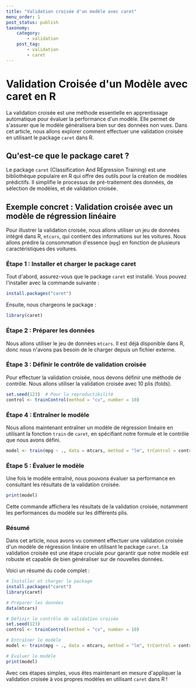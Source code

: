 ```yaml
---
title: "Validation croisée d'un modèle avec caret"
menu_order: 1
post_status: publish
taxonomy:
    category:
        - validation
    post_tag:
        - validation
        - caret
---
```


# Validation Croisée d'un Modèle avec caret en R

La validation croisée est une méthode essentielle en apprentissage automatique pour évaluer la performance d'un modèle. Elle permet de s'assurer que le modèle généralisera bien sur des données non vues. Dans cet article, nous allons explorer comment effectuer une validation croisée en utilisant le package `caret` dans R.

## Qu'est-ce que le package caret ?

Le package `caret` (Classification And REgression Training) est une bibliothèque populaire en R qui offre des outils pour la création de modèles prédictifs. Il simplifie le processus de pré-traitement des données, de sélection de modèles, et de validation croisée.

## Exemple concret : Validation croisée avec un modèle de régression linéaire

Pour illustrer la validation croisée, nous allons utiliser un jeu de données intégré dans R, `mtcars`, qui contient des informations sur les voitures. Nous allons prédire la consommation d'essence (`mpg`) en fonction de plusieurs caractéristiques des voitures.

### Étape 1 : Installer et charger le package caret

Tout d'abord, assurez-vous que le package `caret` est installé. Vous pouvez l'installer avec la commande suivante :

```R
install.packages("caret")
```

Ensuite, nous chargeons le package :

```R
library(caret)
```

### Étape 2 : Préparer les données

Nous allons utiliser le jeu de données `mtcars`. Il est déjà disponible dans R, donc nous n'avons pas besoin de le charger depuis un fichier externe.

### Étape 3 : Définir le contrôle de validation croisée

Pour effectuer la validation croisée, nous devons définir une méthode de contrôle. Nous allons utiliser la validation croisée avec 10 plis (folds).

```R
set.seed(123)  # Pour la reproductibilité
control <- trainControl(method = "cv", number = 10)
```

### Étape 4 : Entraîner le modèle

Nous allons maintenant entraîner un modèle de régression linéaire en utilisant la fonction `train` de `caret`, en spécifiant notre formule et le contrôle que nous avons défini.

```R
model <- train(mpg ~ ., data = mtcars, method = "lm", trControl = control)
```

### Étape 5 : Évaluer le modèle

Une fois le modèle entraîné, nous pouvons évaluer sa performance en consultant les résultats de la validation croisée.

```R
print(model)
```

Cette commande affichera les résultats de la validation croisée, notamment les performances du modèle sur les différents plis.

### Résumé

Dans cet article, nous avons vu comment effectuer une validation croisée d'un modèle de régression linéaire en utilisant le package `caret`. La validation croisée est une étape cruciale pour garantir que notre modèle est robuste et capable de bien généraliser sur de nouvelles données.

Voici un résumé du code complet :

```R
# Installer et charger le package
install.packages("caret")
library(caret)

# Préparer les données
data(mtcars)

# Définir le contrôle de validation croisée
set.seed(123)
control <- trainControl(method = "cv", number = 10)

# Entraîner le modèle
model <- train(mpg ~ ., data = mtcars, method = "lm", trControl = control)

# Évaluer le modèle
print(model)
```

Avec ces étapes simples, vous êtes maintenant en mesure d'appliquer la validation croisée à vos propres modèles en utilisant `caret` dans R !

